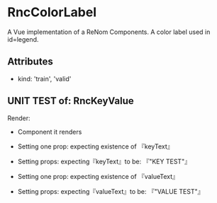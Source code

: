 # RncColorLabel

A Vue implementation of a ReNom Components.
A color label used in id=legend.


## Attributes

- kind: 'train', 'valid'

## UNIT TEST of: RncKeyValue

Render:
- Component it renders

- Setting one prop: expecting existence of 『keyText』
- Setting props: expecting『keyText』to be: 『"KEY TEST"』

- Setting one prop: expecting existence of 『valueText』
- Setting props: expecting『valueText』to be: 『"VALUE TEST"』
